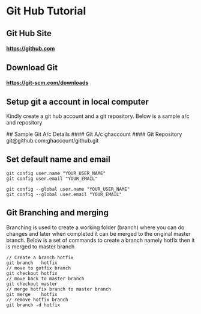 
# Git Hub Tutorial

## Git Hub Site
#### https://github.com
## Download Git
#### https://git-scm.com/downloads



## Setup git a account in local computer
<p> 
Kindly create a git hub account and a git repository. Below is a sample a/c and repository
</p>
## Sample Git A/c Details
#### Git A/c          ghaccount
#### Git Repository   git@github.com:ghaccount/github.git



## Set default name and email

```
git config user.name "YOUR_USER_NAME"
git config user.email "YOUR_EMAIL"

git config --global user.name "YOUR_USER_NAME"
git config --global user.email "YOUR_EMAIL"
```

## Git Branching and merging
<p>
Branching is used to create a working folder (branch) where you can do changes and later when completed it can be merged to the original master branch. Below is a set of commands to create a branch namely hotfix then it is merged to master branch
</p>

```
// Create a branch hotfix
git branch   hotfix
// move to gotfix branch
git checkout hotfix
// move back to master branch
git checkout master
// merge hotfix branch to master branch
git merge    hotfix
// remove hotfix branch
git branch -d hotfix
```
